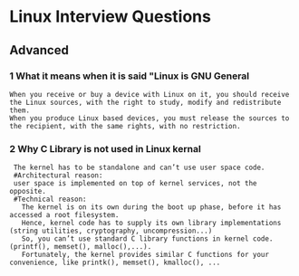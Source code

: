 # Linux Interview Questions 
## Advanced 
### 1 What it means when it is said "Linux is GNU General

    When you receive or buy a device with Linux on it, you should receive the Linux sources, with the right to study, modify and redistribute them.
    When you produce Linux based devices, you must release the sources to the recipient, with the same rights, with no restriction.
### 2 Why C Library is not used in Linux kernal 

     The kernel has to be standalone and can’t use user space code.
     #Architectural reason:
     user space is implemented on top of kernel services, not the opposite.
     #Technical reason:
       The kernel is on its own during the boot up phase, before it has   accessed a root filesystem.
       Hence, kernel code has to supply its own library implementations (string utilities, cryptography, uncompression...)
       So, you can’t use standard C library functions in kernel code. (printf(), memset(), malloc(),...).
       Fortunately, the kernel provides similar C functions for your convenience, like printk(), memset(), kmalloc(), ...
